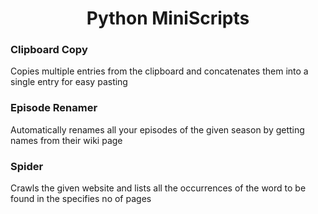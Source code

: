 # <center>Python MiniScripts</center>

### Clipboard Copy
Copies multiple entries from the clipboard and concatenates them into a single entry for easy pasting

### Episode Renamer
Automatically renames all your episodes of the given season by getting names from their wiki page

### Spider
Crawls the given website and lists all the occurrences of the word to be found in the specifies no of pages
